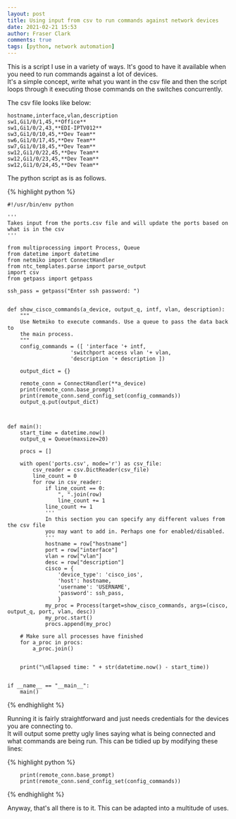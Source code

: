 ```yaml
---
layout: post
title: Using input from csv to run commands against network devices
date: 2021-02-21 15:53
author: Fraser Clark
comments: true
tags: [python, network automation]
---
```

<!-- wp:paragraph -->
<p>This is a script I use in a variety of ways. It's good to have it available when you need to run commands against a lot of devices.<br>It's a simple concept, write what you want in the csv file and then the script loops through it executing those commands on the switches concurrently.</p>
<!-- /wp:paragraph -->

<!-- wp:paragraph -->
<p>The csv file looks like below:</p>
<!-- /wp:paragraph -->

<!-- wp:code -->
<pre class="wp-block-code"><code>hostname,interface,vlan,description
sw1,Gi1/0/1,45,**Office**
sw1,Gi1/0/2,43,**EDI-IPTV012**
sw3,Gi1/0/10,45,**Dev Team**
sw6,Gi1/0/17,45,**Dev Team**
sw7,Gi1/0/18,45,**Dev Team**
sw12,Gi1/0/22,45,**Dev Team**
sw12,Gi1/0/23,45,**Dev Team**
sw12,Gi1/0/24,45,**Dev Team**</code></pre>
<!-- /wp:code -->

<!-- wp:paragraph -->
<p>The python script as is as follows.</p>
<!-- /wp:paragraph -->

<!-- wp:code -->
{% highlight python %}
<pre class="wp-block-code"><code>#!/usr/bin/env python

'''
Takes input from the ports.csv file and will update the ports based on what is in the csv
'''

from multiprocessing import Process, Queue
from datetime import datetime
from netmiko import ConnectHandler
from ntc_templates.parse import parse_output
import csv
from getpass import getpass

ssh_pass = getpass("Enter ssh password: ")


def show_cisco_commands(a_device, output_q, intf, vlan, description):
    """
    Use Netmiko to execute commands. Use a queue to pass the data back to
    the main process.
    """
    config_commands = (&#091; 'interface '+ intf, 
                    'switchport access vlan '+ vlan, 
                    'description '+ description ])
 
    output_dict = {}
    
    remote_conn = ConnectHandler(**a_device)
    print(remote_conn.base_prompt)
    print(remote_conn.send_config_set(config_commands))
    output_q.put(output_dict)



def main():
    start_time = datetime.now()
    output_q = Queue(maxsize=20)

    procs = &#091;]

    with open('ports.csv', mode='r') as csv_file:
        csv_reader = csv.DictReader(csv_file)
        line_count = 0
        for row in csv_reader:
            if line_count == 0:
                ", ".join(row)
                line_count += 1
            line_count += 1
            '''
            In this section you can specify any different values from the csv file
            you may want to add in. Perhaps one for enabled/disabled.
            '''
            hostname = row&#091;"hostname"]
            port = row&#091;"interface"]
            vlan = row&#091;"vlan"]
            desc = row&#091;"description"]
            cisco = {
                'device_type': 'cisco_ios',
                'host': hostname,
                'username': 'USERNAME',
                'password': ssh_pass,
                }
            my_proc = Process(target=show_cisco_commands, args=(cisco, output_q, port, vlan, desc))
            my_proc.start()
            procs.append(my_proc)

    # Make sure all processes have finished
    for a_proc in procs:
        a_proc.join()


    print("\nElapsed time: " + str(datetime.now() - start_time))


if __name__ == "__main__":
    main()</code></pre>
<!-- /wp:code -->
{% endhighlight %}

<!-- wp:paragraph -->
<p>Running it is fairly straightforward and just needs credentials for the devices you are connecting to.<br>It will output some pretty ugly lines saying what is being connected and what commands are being run. This can be tidied up by modifying these lines:</p>
<!-- /wp:paragraph -->

<!-- wp:code -->
{% highlight python %}
<pre class="wp-block-code"><code>    print(remote_conn.base_prompt)
    print(remote_conn.send_config_set(config_commands))</code></pre>
<!-- /wp:code -->
{% endhighlight %}
<!-- wp:paragraph -->
<p>Anyway, that's all there is to it. This can be adapted into a multitude of uses.</p>
<!-- /wp:paragraph -->
